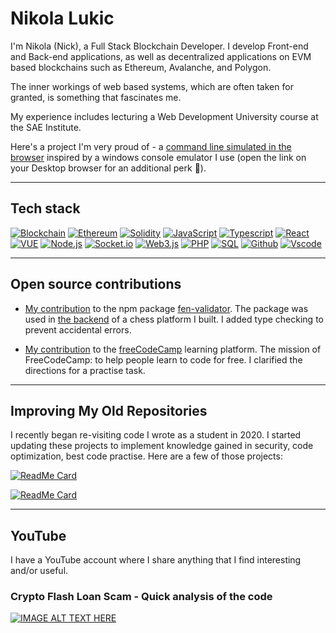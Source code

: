 # Nikola Lukic
I'm Nikola (Nick), a Full Stack Blockchain Developer. I develop Front-end and Back-end applications, as well as decentralized applications on EVM based blockchains such as Ethereum, Avalanche, and Polygon.

The inner workings of web based systems, which are often taken for granted, is something that fascinates me.

My experience includes lecturing a Web Development University course at the SAE Institute.

Here's a project I'm very proud of - a [command line simulated in the browser](https://nlukic97.github.io) inspired by a windows console emulator I use (open the link on your Desktop browser for an additional perk 🙂).

---

## Tech stack
[![Blockchain](https://img.shields.io/badge/-Blockchain-black?style=for-the-badge&logo=bitcoin&logoColor=white)]()
[![Ethereum](https://img.shields.io/badge/Ethereum-3C3C3D?style=for-the-badge&logo=Ethereum&logoColor=white)]()
[![Solidity](https://img.shields.io/badge/-Solidity-3c3c3d?style=for-the-badge&logo=ethereum&logoColor=white)]()
[![JavaScript](https://img.shields.io/badge/-JavaScript-black?style=for-the-badge&logo=javascript&logoColor=)]()
[![Typescript](https://img.shields.io/badge/-Typescript-007acc?style=for-the-badge&logo=typescript&logoColor=white)]()
[![React](https://img.shields.io/badge/-React-black?style=for-the-badge&logo=react&logoColor=)]()
[![VUE](https://img.shields.io/badge/Vue-black?style=for-the-badge&logo=vuedotjs&logoColor=4FC08D)]()
[![Node.js](https://img.shields.io/badge/-Node.js-339933?style=for-the-badge&logo=Node.js&logoColor=white)]()
[![Socket.io](https://img.shields.io/badge/-Socket.io-black?style=for-the-badge&logo=socket.io&logoColor=white)]()
[![Web3.js](https://img.shields.io/badge/-Web3.js-black?style=for-the-badge&logo=javascript&logoColor=)]()
[![PHP](https://img.shields.io/badge/PHP-777BB4?style=for-the-badge&logo=php&logoColor=white)]()
[![SQL](https://img.shields.io/badge/-SQL-d2082d?style=for-the-badge&logo=mysql&logoColor=white)]()
[![Github](https://img.shields.io/badge/-GitHub-black?style=for-the-badge&logo=github&logoColor=white)]()
[![Vscode](https://img.shields.io/badge/-VSCode-007acc?style=for-the-badge&logo=visual-studio-code&logoColor=white)]()

---
## Open source contributions
- [My contribution](https://github.com/jayasurian123/fen-validator/pull/23) to the npm package [fen-validator](https://www.npmjs.com/package/fen-validator). The package was used in [the backend](https://github.com/nlukic97/chess_platform_server) of a chess platform I built.
I added type checking to prevent accidental errors.

- [My contribution](https://github.com/freeCodeCamp/freeCodeCamp/pull/53611) to the [freeCodeCamp](https://www.freecodecamp.org) learning platform. The mission of FreeCodeCamp: to help people learn to code for free. I clarified the directions for a practise task.

---

## Improving My Old Repositories
I recently began re-visiting code I wrote as a student in 2020. I started updating these projects to implement knowledge gained in security, code optimization, best code practise. Here are a few of those projects:

[![ReadMe Card](https://github-readme-stats.vercel.app/api/pin/?username=nlukic97&repo=calorieCounterApp)](https://github.com/nlukic97/calorieCounterApp)

[![ReadMe Card](https://github-readme-stats.vercel.app/api/pin/?username=nlukic97&repo=crypto-donations)](https://github.com/nlukic97/crypto-donations)

---

## YouTube
I have a YouTube account where I share anything that I find interesting and/or useful.

### Crypto Flash Loan Scam - Quick analysis of the code
[![IMAGE ALT TEXT HERE](https://img.youtube.com/vi/IRWpfP6UozU/0.jpg)](https://www.youtube.com/watch?v=IRWpfP6UozU)




